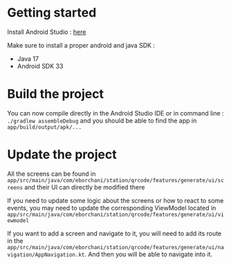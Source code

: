# Getting started

Install Android Studio : [here](https://developer.android.com/studio)

Make sure to install a proper android and java SDK : 
- Java 17
- Android SDK 33

# Build the project 

You can now compile directly in the Android Studio IDE or in command line : `./gradlew assembleDebug` and you should be able to find the app in `app/build/output/apk/...`

# Update the project

All the screens can be found in `app/src/main/java/com/eborchani/station/qrcode/features/generate/ui/screens` and their UI can directly be modified there

If you need to update some logic about the screens or how to react to some events, you may need to update the corresponding ViewModel located in `app/src/main/java/com/eborchani/station/qrcode/features/generate/ui/viewmodel`

If you want to add a screen and navigate to it, you will need to add its route in the `app/src/main/java/com/eborchani/station/qrcode/features/generate/ui/navigation/AppNavigation.kt`. And then you will be able to navigate into it.